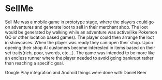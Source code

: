 # SellMe
Sell Me was a mobile game in prototype stage, where the players could go on adventures and generate loot to sell in their merchant shop.
The loot would be generated by walking while an adventure was active(like Pokemon GO or other location based games).
The player could then arrange the loot in showcases. When the player was ready they can open their shop.
Upon opening their shop AI customers become interested in items based on their set traits(rich, poor, swords, etc...).
The game was intended to be more like an endless runner where the player needed to avoid going bankrupt rather than reaching a specific goal.

Google Play integration and Android things were done with Daniel Beer
